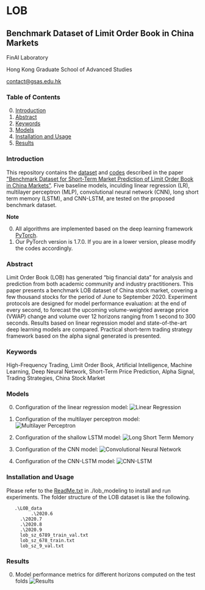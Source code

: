 # LOB
## Benchmark Dataset of Limit Order Book in China Markets

FinAI Laboratory

Hong Kong Graduate School of Advanced Studies

contact@gsas.edu.hk

### Table of Contents
0. [Introduction](#introduction)
1. [Abstract](#abstract)
2. [Keywords](#keywords)
3. [Models](#models)
4. [Installation and Usage](#install)
5. [Results](#results)

### Introduction

This repository contains the [dataset](https://drive.google.com/file/d/13xgOAXhVa1QhZLg4DaqWwbCZVNhXNKiw/view?usp=sharing) and [codes](https://github.com/hkgsas/LOB/tree/master/lob_modeling) described in the paper ["Benchmark Dataset for Short-Term Market Prediction of Limit Order Book in China Markets"](https://github.com/hkgsas/LOB/blob/master/Benchmark%20Dataset%20for%20Short-Term%20Market%20Prediction%20of%20Limit%20Order%20Book%20in%20China%20Markets%202020%20Nov%20v3.pdf). Five baseline models, inculding linear regression (LR), multilayer perceptron (MLP), convolutional neural network (CNN), long short term memory (LSTM), and CNN-LSTM, are tested on the proposed benchmark dataset.

**Note**

0. All algorithms are implemented based on the deep learning framework [PyTorch](https://pytorch.org/).
0. Our PyTorch version is 1.7.0. If you are in a lower version, please modify the codes accordingly.

### Abstract

Limit Order Book (LOB) has generated “big financial data” for analysis and prediction from both academic community and industry practitioners. This paper presents a benchmark LOB dataset of China stock market, covering a few thousand stocks for the period of June to September 2020. Experiment protocols are designed for model performance evaluation: at the end of every second, to forecast the upcoming volume-weighted average price (VWAP) change and volume over 12 horizons ranging from 1 second to 300 seconds. Results based on linear regression model and state-of-the-art deep learning models are compared. Practical short-term trading strategy framework based on the alpha signal generated is presented.

### Keywords 
High-Frequency Trading, Limit Order Book, Artificial Intelligence, Machine Learning, Deep Neural Network, Short-Term Price Prediction, Alpha Signal, Trading Strategies, China Stock Market

### Models
0. Configuration of the linear regression model:
	![Linear Regression](https://github.com/hkgsas/LOB/blob/master/lr.png)

0. Configuration of the multilayer perceptron model:
	![Multilayer Perceptron](https://github.com/hkgsas/LOB/blob/master/mlp.png)
	
0. Configuration of the shallow LSTM model:
	![Long Short Term Memory](https://github.com/hkgsas/LOB/blob/master/mlp.png)
	
0. Configuration of the CNN model:
	![Convolutional Neural Network](https://github.com/hkgsas/LOB/blob/master/cnn.png)

0. Configuration of the CNN-LSTM model:
	![CNN-LSTM](https://github.com/hkgsas/LOB/blob/master/cnnlstm.png)

### Installation and Usage
Please refer to the [ReadMe.txt](https://github.com/hkgsas/LOB/blob/master/lob_modeling/README.md) in ./lob_modeling to install and run experiments.
The folder structure of the LOB dataset is like the following.
```
   .\LOB_data
         .\2020.6
	 .\2020.7
	 .\2020.8
	 .\2020.9
	 lob_sz_6789_train_val.txt
	 lob_sz_678_train.txt
	 lob_sz_9_val.txt 
```

### Results

0. Model performance metrics for different horizons computed on the test folds
        ![Results](https://github.com/hkgsas/LOB/blob/master/results.png)
